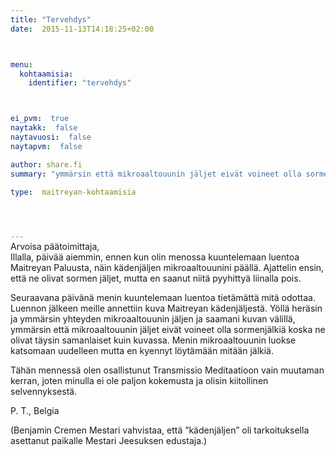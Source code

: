 ```yaml
---
title: "Tervehdys"
date:  2015-11-13T14:18:25+02:00



menu:
  kohtaamisia:
    identifier: "tervehdys"



ei_pvm:  true
naytakk:  false
naytavuosi:  false
naytapvm:  false

author: share.fi
summary: "ymmärsin että mikroaaltouunin jäljet eivät voineet olla sormenjälkiä koska ne olivat täysin samanlaiset kuin kuvassa. Menin mikroaaltouunin luokse katsomaan uudelleen mutta en kyennyt löytämään mitään jälkiä."

type:  maitreyan-kohtaamisia



 
---
```

<p style="margin-top:-15px;">Arvoisa päätoimittaja,<br>
Illalla, päivää aiemmin, ennen kun olin menossa kuuntelemaan luentoa Maitreyan Paluusta, näin kädenjäljen mikroaaltouunini päällä. Ajattelin ensin, että ne olivat sormen jäljet, mutta en saanut niitä pyyhittyä liinalla pois.</p>
<p>Seuraavana päivänä menin kuuntelemaan luentoa tietämättä mitä odottaa. Luennon jälkeen meille annettiin kuva Maitreyan kädenjäljestä. Yöllä heräsin ja ymmärsin yhteyden mikroaaltouunin jäljen ja saamani kuvan välillä, ymmärsin että mikroaaltouunin jäljet eivät voineet olla sormenjälkiä koska ne olivat täysin samanlaiset kuin kuvassa. Menin mikroaaltouunin luokse katsomaan uudelleen mutta en kyennyt löytämään mitään jälkiä.</p>
<p>Tähän mennessä olen osallistunut Transmissio Meditaatioon vain muutaman kerran, joten minulla ei ole paljon kokemusta ja olisin kiitollinen selvennyksestä.</p>
<p>P. T., Belgia</p>
<p>(Benjamin Cremen Mestari vahvistaa, että ”kädenjäljen” oli tarkoituksella asettanut paikalle Mestari Jeesuksen edustaja.)</p>